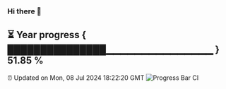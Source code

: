 ### Hi there 👋
⏳ Year progress { ███████████████▁▁▁▁▁▁▁▁▁▁▁▁▁▁▁ } 51.85 %
---
⏰ Updated on Mon, 08 Jul 2024 18:22:20 GMT
![Progress Bar CI](https://github.com/liununu/liununu/workflows/Progress%20Bar%20CI/badge.svg)
